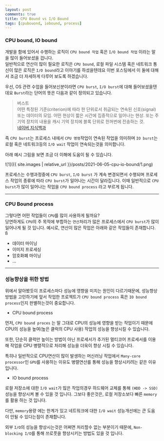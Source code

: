 ```yaml
---
layout: post
comments: true
title: CPU Bound vs I/O Bound
tags: [cpubouond, iobound, process]
---
```


### CPU bound, IO bound

개발을 함에 있어서 수행하는 로직이 `CPU bound 작업` 혹은 `I/O bound 작업` 이라는 말을 많이 들어보셨을 겁니다.  
일반적으로 연산이 많이 필요한 로직은 `CPU bound`, 로컬 파일 시스템 혹은 네트워크 통신이 많은 로직은 `I/O bound`라고 이야기를 하셨을텐데요 이번 포스팅에서 이 둘에 대해서 조금 더 자세하게 다루어 보도록 하겠습니다.  

우선, OS 관련 수업을 들어보신분이라면 `CPU burst`, `I/O burst`에 대해 들어보셨을텐데요 `Burst`라는 단어의 뜻은 다음과 같이 정의되고 있습니다.

> 버스트  
> 어떤 특정된 기준(criterion)에 따라 한 단위로서 취급되는 연속된 신호(signal) 또는 데이터의 모임. 어떤 현상이 짧은 시간에 집중적으로 일어나는 현상. 또는 주기억 장치의 내용을 캐시 기억 장치에 블록 단위로 한꺼번에 전송하는 것.  
> [네이버 지식백과](https://terms.naver.com/entry.naver?docId=1590886&cid=50373&categoryId=50373)


즉 `CPU burst`는 프로세스 내에서 `CPU 명령`작업이 연속된 작업을 의미하며 `IO burst`는 로컬 혹은 네트워크등의 `I/O wait` 작업이 연속되는것을 의미합니다.  

아래 예시 그림을 보면 조금 더 이해에 도움이 될 수 있습니다.

![1]({{ site.images | relative_url }}/posts/2021-06-05-cpu-io-bound/1.png)   

프로세스는 수행과정중에 `CPU burst`, `I/O burst` 가 계속 변경되면서 수행되며 프로세스 작업의 종류에 따라 `CPU burst`가 일어나는 시간이 달라집니다. 이때 일반적으로 `CPU burst`가 많이 일어나는 작업을 `CPU bound process` 라고 부르게 됩니다.

---
### CPU Bound process

그렇다면 어떤 작업들이 `CPU`를 많이 사용하게 될까요?  
당연하게도 `CPU`의 주 목적에 부합하는 `연산`처리가 많은 프로세스에서 `CPU burst`가 많이 일어나게 될 것 입니다. 예시로, 연산이 많은 작업은 아래와 같은 작업들이 존재합니다. ß

- 데이터 마이닝
- 이미지 프로세싱
- 암호화폐 마이닝
- ...

---

### 성능향상을 위한 방법

위에서 알아봤듯이 프로세스마다 성능에 영향을 미치는 원인이 다르기때문에, 성능향상 방법을 고민하기에 앞서 작업한 프로젝트가 `CPU bound process` 혹은 `IO bound process`인지 판별하는것이 중요합니다.  

- CPU bound process

먼저, `CPU bound proces` 는 말 그대로 CPU의 성능에 영향을 받는 작업이기 때문에 CPU의 성능을 높여(높은 클럭의 CPU 사용) 작업의 성능을 향상시킬 수 있습니다.  

또한, 단순히 클럭만 높이는 방법이 아닌 프로세서가 추가된 멀티코어 프로세서를 이용해 작업을 CPU 병렬적으로 처리해 성능을 더욱이 향상 시킬 수 있습니다.   

특히나 일반적으로 CPU연산이 많이 발생하는 머신러닝 작업에서 `Many-core processor`인 `GPU`를 사용하는 이유도 병렬연산를 통해 성능을 향상시키려는 같은 이유 입니다.  

- IO bound process

로컬 저장소에 대한 `I/O wait`가 많은 작업의경우 하드웨어 교체를 통해 `(HDD -> SSD)` 성능을 향상시켜 볼 수 있을 것 입니다. 그보다 좋은것은, 로컬 저장소보다 빠른 `memory`를 활용 하는 것 입니다. 

다만, `memory`용량 에는 한계가 있고 네트워크에 대한 `I/O wait` 성능개선에는 큰 도움이 안될 수 있다는점이 존재합니다.  

외부 `I/O`의 성능을 향상시는것은 어쩌면 처리할수 없는 부분이기 때문에, `Non-blocking I/O`를 통해 쓰로풋을 향상시키는 방법도 있을 것 입니다.










